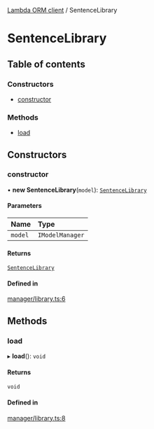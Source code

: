 [Lambda ORM client](../README.md) / SentenceLibrary

# SentenceLibrary

## Table of contents

### Constructors

- [constructor](SentenceLibrary.md#constructor)

### Methods

- [load](SentenceLibrary.md#load)

## Constructors

### constructor

• **new SentenceLibrary**(`model`): [`SentenceLibrary`](SentenceLibrary.md)

#### Parameters

| Name | Type |
| :------ | :------ |
| `model` | `IModelManager` |

#### Returns

[`SentenceLibrary`](SentenceLibrary.md)

#### Defined in

[manager/library.ts:6](https://github.com/FlavioLionelRita/lambdaorm-client-node/blob/521cb11/src/lib/manager/library.ts#L6)

## Methods

### load

▸ **load**(): `void`

#### Returns

`void`

#### Defined in

[manager/library.ts:8](https://github.com/FlavioLionelRita/lambdaorm-client-node/blob/521cb11/src/lib/manager/library.ts#L8)
